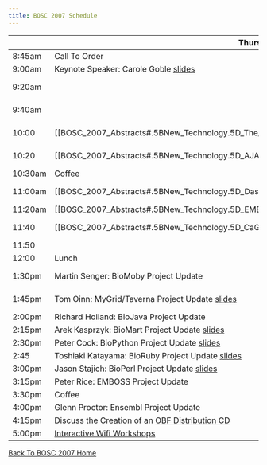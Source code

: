 ```yaml
---
title: BOSC 2007 Schedule
---
```


|         | Thursday July 19th                                                                                                                                                                                                                                                                   | Friday July 20th                                                                                                                                                                                                                                                                                                                                        |
|---------|--------------------------------------------------------------------------------------------------------------------------------------------------------------------------------------------------------------------------------------------------------------------------------------|---------------------------------------------------------------------------------------------------------------------------------------------------------------------------------------------------------------------------------------------------------------------------------------------------------------------------------------------------------|
| 8:45am  | Call To Order                                                                                                                                                                                                                                                                        | Call To Order                                                                                                                                                                                                                                                                                                                                           |
| 9:00am  | Keynote Speaker: Carole Goble [slides](http://www.slideshare.net/dullhunk/the-seven-deadly-sins-of-bioinformatics)                                                                                                                                                                   | \[\[BOSC\_2007\_Abstracts\#.5BOS\_Software.5D\_The\_ONDEX\_Data\_Integration\_Framework | \[OS Software\] Jan Taubert: The ONDEX Data Integration Framework\]\] [slides](http://www.slideshare.net/bosc/the-ondex-data-integration-framework)                                                                                                           |
| 9:20am  |                                                                                                                                                                                                                                                                                      | \[\[BOSC\_2007\_Abstracts\#.5BOS\_Software.5D\_CGEMS:\_An\_Open-Source\_caIntegrator\_Application\_to\_support\_Whole\_Genome\_Association\_Studies | \[OS Software\] Subhashree Madhavan: CGEMS: An Open-Source caIntegrator Application to support Whole Genome Association Studies\]\]                                                               |
| 9:40am  |                                                                                                                                                                                                                                                                                      | \[\[BOSC\_2007\_Abstracts\#.5BOS\_Software.5D\_Modware:\_An\_Object-Oriented\_Perl\_Interface\_to\_the\_Chado\_Schema | \[OS Software\] Eric Just: Modware: An Object-Oriented Perl Interface to the Chado Schema\]\] [slides](http://www.slideshare.net/bosc/modware)                                                                                  |
| 10:00   | \[\[BOSC\_2007\_Abstracts\#.5BNew\_Technology.5D\_The\_Galaxy\_Framework\_for\_Computational\_Biology\_Tool\_Integration | \[New Technology\] James Taylor: The Galaxy Framework for Computational Biology Tool Integration\]\] [slides](http://www.slideshare.net/bosc/galaxy)      | \[\[BOSC\_2007\_Abstracts\#.5BOS\_Software.5D\_XRATE:\_Scheme-y\_trees.2C\_phylo-HMMs\_and\_phylo-grammars | \[OS Software\] Ian Holmes: XRATE: Scheme-y trees, phylo-HMMs and phylo-grammars\]\]                                                                                                                                                       |
| 10:20   | \[\[BOSC\_2007\_Abstracts\#.5BNew\_Technology.5D\_AJAX\_GBrowse:\_Community\_Genome\_Annotation\_Made\_Easy | \[New Technology\] Mitch Skinner: AJAX GBrowse: Community Genome Annotation Made Easy\]\] [slides](http://genome.biowiki.org/info/BOSC_2007/slides.html)               | \[\[BOSC\_2007\_Abstracts\#.5BOS\_Software.5D\_E-Cell\_3D:\_3-Dimensional\_Visualization\_Front-End\_for\_E-Cell\_Simulation\_Environment | \[OS Software\] Kazuharu Arakawa: E-Cell 3D: 3-Dimensional Visualization Front-End for E-Cell Simulation Environment\]\]                                                                                    |
| 10:30am | Coffee                                                                                                                                                                                                                                                                               | Coffee                                                                                                                                                                                                                                                                                                                                                  |
| 11:00am | \[\[BOSC\_2007\_Abstracts\#.5BNew\_Technology.5D\_Dasty2:\_A\_Web\_Client\_for\_Visualizing\_Protein\_Sequence\_Features | \[New Technology\] Rafael C. Jimenez: Dasty2: A Web Client for Visualizing Protein Sequence Features\]\] [slides](http://www.slideshare.net/bosc/dastyt2) | \[\[BOSC\_2007\_Abstracts\#.5BOS\_Software.5D\_XMLPipeDB:\_A\_Reusable.2C\_Open\_Source\_Tool\_Chain\_for\_Building\_Relational\_Databases\_from\_XML\_Sources | \[OS Software\] Kam Dahlquist: XMLPipeDB: A Reusable, Open Source Tool Chain for Building Relational Databases from XML Sources\]\] [slides](http://www.slideshare.net/bosc/xmlpipedb) |
| 11:20am | \[\[BOSC\_2007\_Abstracts\#.5BNew\_Technology.5D\_EMBRACE\_Web\_Services | \[New Technology\] Taavi Hupponen: EMBRACE Web Services\]\] [slides](http://www.slideshare.net/bosc/embrace-web-services)                                                                                 | \[\[BOSC\_2007\_Abstracts\#.5BSoftware\_Design\_And\_Engineering.5D\_An\_Open\_Source\_Framework\_for\_Teaching\_Bioinformatics | \[Software Design And Engineering\] Kam Dahlquist: An Open Source Framework for Teaching Bioinformatics\]\] [slides](http://www.slideshare.net/bosc/an-open-source-framework-for-teaching-bioinformatics)             |
| 11:40   | \[\[BOSC\_2007\_Abstracts\#.5BNew\_Technology.5D\_CaGrid\_Cancer\_Biomedical\_Informatics\_Grid | \[New Technology\] Krishnakant Shanbhag: CaGrid Cancer Biomedical Informatics Grid\]\] [slides](http://www.slideshare.net/bosc/cagrid-10-service-infrastructure)                   | \[\[BOSC\_2007\_Abstracts\#.5BSoftware\_Design\_And\_Engineering.5D\_Tools\_to\_Facilitate\_Large\_Scale\_Comparative\_Genomic\_Analysis | \[Software Design And Engineering\] James Taylor: Tools to Facilitate Large Scale Comparative Genomic Analysis\]\] <http://www.slideshare.net/bosc/software-engineering> slides\]                            |
| 11:50   |                                                                                                                                                                                                                                                                                      |                                                                                                                                                                                                                                                                                                                                                         |
| 12:00   | Lunch                                                                                                                                                                                                                                                                                | Lunch                                                                                                                                                                                                                                                                                                                                                   |
| 1:30pm  | Martin Senger: BioMoby Project Update                                                                                                                                                                                                                                                | \[Lightning Talk\] Eric Jain: beta.uniprot.org -- Another Piece of Life Sciences Infrastructure Built on Open Source Software                                                                                                                                                                                                                           |
| 1:45pm  | Tom Oinn: MyGrid/Taverna Project Update [slides](http://www.slideshare.net/bosc/taverna-2-in-pictures)                                                                                                                                                                               | \[Lightning Talk\] Toshiaki Katayama -- Introduction of the Japanese Open Bio\* community [slides](http://open-bio.jp/archive/20070720_BOSC/BOSC2007-OBJ.pdf)                                                                                                                                                                                           |
| 2:00pm  | Richard Holland: BioJava Project Update                                                                                                                                                                                                                                              | \[Lightning Talk\] Kazuharu Arakawa -- G-Language Project                                                                                                                                                                                                                                                                                               |
| 2:15pm  | Arek Kasprzyk: BioMart Project Update [slides](http://www.slideshare.net/bosc/biomart-update)                                                                                                                                                                                        | \[Lightning Talk\] Henrik Abelsson: Mitrion-C Accellerated NCBI Blast Application                                                                                                                                                                                                                                                                       |
| 2:30pm  | Peter Cock: BioPython Project Update [slides](http://www.slideshare.net/bosc/biopython)                                                                                                                                                                                              | \[Lightning Talk\] Shawn Houston: The Compute Portal Project                                                                                                                                                                                                                                                                                            |
| 2:45    | Toshiaki Katayama: BioRuby Project Update [slides](http://bioruby.org/archive/doc/BR070719-bosc.pdf)                                                                                                                                                                                 | [ Interactive Wifi Workshops](BOSC_2007_Wifi_Workshops "wikilink")                                                                                                                                                                                                                                                                                      |
| 3:00pm  | Jason Stajich: BioPerl Project Update [slides](http://www.slideshare.net/bosc/bioperl-project-update)                                                                                                                                                                                | [ Interactive Wifi Workshops](BOSC_2007_Wifi_Workshops "wikilink")                                                                                                                                                                                                                                                                                      |
| 3:15pm  | Peter Rice: EMBOSS Project Update                                                                                                                                                                                                                                                    | [ Interactive Wifi Workshops](BOSC_2007_Wifi_Workshops "wikilink")                                                                                                                                                                                                                                                                                      |
| 3:30pm  | Coffee                                                                                                                                                                                                                                                                               | Coffee                                                                                                                                                                                                                                                                                                                                                  |
| 4:00pm  | Glenn Proctor: Ensembl Project Update                                                                                                                                                                                                                                                | [ Interactive Wifi Workshops](BOSC_2007_Wifi_Workshops "wikilink")                                                                                                                                                                                                                                                                                      |
| 4:15pm  | Discuss the Creation of an [ OBF Distribution CD](BOSC/liveCD "wikilink")                                                                                                                                                                                                            | [ Interactive Wifi Workshops](BOSC_2007_Wifi_Workshops "wikilink")                                                                                                                                                                                                                                                                                      |
| 5:00pm  | [ Interactive Wifi Workshops](BOSC_2007_Wifi_Workshops "wikilink")                                                                                                                                                                                                                   | [ Interactive Wifi Workshops](BOSC_2007_Wifi_Workshops "wikilink")                                                                                                                                                                                                                                                                                      |

  
[ Back To BOSC 2007 Home](BOSC_2007 "wikilink")
